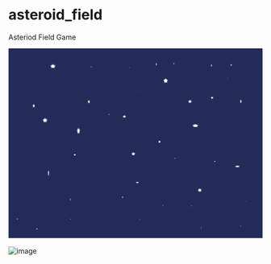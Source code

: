 # asteroid_field
 Asteriod Field Game

[![Game Video](https://github.com/Zaederx/asteroid_field/blob/main/img/starry-background.svg)](https://github.com/Zaederx/asteroid_field/blob/main/video/game-video.mov)


<img width="921" alt="image" src="https://user-images.githubusercontent.com/38586415/124960021-c3dd6900-e013-11eb-8398-fe05f4fe34ac.png">
